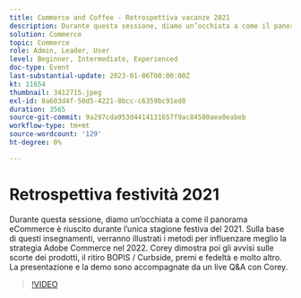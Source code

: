 ```yaml
---
title: Commerce and Coffee - Retrospettiva vacanze 2021
description: Durante questa sessione, diamo un’occhiata a come il panorama eCommerce è riuscito durante l’unica stagione festiva del 2021. Sulla base di questi insegnamenti, verranno illustrati i metodi per influenzare meglio la strategia Adobe Commerce nel 2022. Corey dimostra poi gli avvisi sulle scorte dei prodotti, il ritiro BOPIS / Curbside, premi e fedeltà e molto altro. La presentazione e la demo sono accompagnate da un live Q&A con Corey.
solution: Commerce
topic: Commerce
role: Admin, Leader, User
level: Beginner, Intermediate, Experienced
doc-type: Event
last-substantial-update: 2023-01-06T00:00:00Z
kt: 11654
thumbnail: 3412715.jpeg
exl-id: 8a603d4f-50d5-4221-8bcc-c6359bc91ed8
duration: 3565
source-git-commit: 9a297cda953d4414131657f9ac84580aea0eabeb
workflow-type: tm+mt
source-wordcount: '129'
ht-degree: 0%

---
```


# Retrospettiva festività 2021

Durante questa sessione, diamo un’occhiata a come il panorama eCommerce è riuscito durante l’unica stagione festiva del 2021. Sulla base di questi insegnamenti, verranno illustrati i metodi per influenzare meglio la strategia Adobe Commerce nel 2022. Corey dimostra poi gli avvisi sulle scorte dei prodotti, il ritiro BOPIS / Curbside, premi e fedeltà e molto altro. La presentazione e la demo sono accompagnate da un live Q&amp;A con Corey.

>[!VIDEO](https://video.tv.adobe.com/v/3412715/?quality=12&learn=on)
